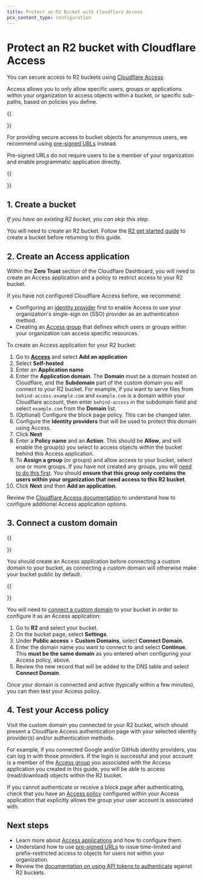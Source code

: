 ```yaml
---
title: Protect an R2 Bucket with Cloudflare Access
pcx_content_type: configuration
---
```


# Protect an R2 bucket with Cloudflare Access

You can secure access to R2 buckets using [Cloudflare Access](/cloudflare-one/applications/configure-apps/). 

Access allows you to only allow specific users, groups or applications within your organization to access objects within a bucket, or specific sub-paths, based on policies you define.

{{<Aside type="note">}}

For providing secure access to bucket objects for anonymous users, we recommend using [pre-signed URLs](/r2/api/s3/presigned-urls/) instead. 

Pre-signed URLs do not require users to be a member of your organization and enable programmatic application directly.

{{</Aside>}}

## 1. Create a bucket

_If you have an existing R2 bucket, you can skip this step._

You will need to create an R2 bucket. Follow the [R2 get started guide](/r2/get-started/) to create a bucket before returning to this guide.

## 2. Create an Access application

Within the **Zero Trust** section of the Cloudflare Dashboard, you will need to create an Access application and a policy to restrict access to your R2 bucket.

If you have not configured Cloudflare Access before, we recommend:

* Configuring an [identity provider](/cloudflare-one/identity/) first to enable Access to use your organization's single-sign on (SSO) provider as an authentication method.
* Creating an [Access group](/cloudflare-one/identity/users/groups/#access-groups) that defines which users or groups within your organization can access specific resources.

To create an Access application for your R2 bucket:

1. Go to [**Access**](https://one.dash.cloudflare.com/?to=/:account/access/apps) and select **Add an application**
2. Select **Self-hosted**
3. Enter an **Application name**
4. Enter the **Application domain**. The **Domain** must be a domain hosted on Cloudflare, and the **Subdomain** part of the custom domain you will connect to your R2 bucket. For example, if you want to serve files from `behind-access.example.com` and `example.com` is a domain within your Cloudflare account, then enter `behind-access` in the subdomain field and select `example.com` from the **Domain** list. 
5. (Optional) Configure the block page policy. This can be changed later.
6. Configure the **Identity providers** that will be used to protect this domain using Access.
7. Click **Next**
8. Enter a **Policy name** and an **Action**. This should be **Allow**, and will enable the group(s) you select to access objects within the bucket behind this Access application.
9. To **Assign a group** (or groups) and allow access to your bucket, select one or more groups. If you have not created any groups, you will [need to do this first](/cloudflare-one/identity/users/groups/#access-groups). You should **ensure that this group only contains the users within your organization that need access to this R2 bucket**.
10. Click **Next** and then **Add an application**.

Review the [Cloudflare Access documentation](/cloudflare-one/applications/configure-apps/self-hosted-apps/) to understand how to configure additional Access application options.

## 3. Connect a custom domain

{{<Aside type="warning">}}

You should create an Access application before connecting a custom domain to your bucket, as connecting a custom domain will otherwise make your bucket public by default.

{{</Aside>}}

You will need to [connect a custom domain](/r2/buckets/public-buckets/#connect-a-bucket-to-a-custom-domain) to your bucket in order to configure it as an Access application:

1. Go to **R2** and select your bucket.
2. On the bucket page, select **Settings**.
3. Under **Public access** > **Custom Domains**, select **Connect Domain**.
5. Enter the domain name you want to connect to and select **Continue**. This **must be the same domain** as you entered when configuring your Access policy, above.
6. Review the new record that will be added to the DNS table and select **Connect Domain**.

Once your domain is connected and active (typically within a few minutes), you can then test your Access policy.

## 4. Test your Access policy

Visit the custom domain you connected to your R2 bucket, which should present a Cloudflare Access authentication page with your selected identity provider(s) and/or authentication methods.

For example, if you connected Google and/or GitHub identity providers, you can log in with those providers. If the login is successful and your account is a member of the [Access group](/cloudflare-one/identity/users/groups/#access-groups) you associated with the Access application you created in this guide, you will be able to access (read/download) objects within the R2 bucket.

If you cannot authenticate or receive a block page after authenticating, check that you have an [Access policy](/cloudflare-one/applications/configure-apps/self-hosted-apps/#2-add-an-access-policy) configured within your Access application that explicitly allows the group your user account is associated with.

## Next steps

* Learn more about [Access applications](/cloudflare-one/applications/configure-apps/) and how to configure them.
* Understand how to use [pre-signed URLs](/r2/api/s3/presigned-urls/) to issue time-limited and prefix-restricted access to objects for users not within your organization.
* Review the [documentation on using API tokens to authenticate](/r2/api/s3/tokens/) against R2 buckets.
